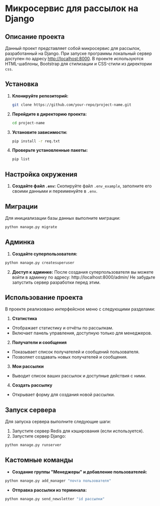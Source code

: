 # Микросервис для рассылок на Django

## Описание проекта

Данный проект представляет собой микросервис для рассылок, разработанный на Django. При запуске программы локальный сервер доступен по адресу [http://localhost:8000](http://localhost:8000). В проекте используются HTML-шаблоны, Bootstrap для стилизации и CSS-стили из директории `css`.

## Установка

1. **Клонируйте репозиторий:**
    ```bash
    git clone https://github.com/your-repo/project-name.git
    ```

2. **Перейдите в директорию проекта:**
    ```bash
    cd project-name
    ```

3. **Установите зависимости:**
    ```bash
    pip install -r req.txt
    ```

4. **Проверьте установленные пакеты:**
    ```bash
    pip list
    ```

## Настройка окружения

1. **Создайте файл `.env`:**
   Скопируйте файл `.env_example`, заполните его своими данными и переименуйте в `.env`.

## Миграции

Для инициализации базы данных выполните миграции:
```bash
python manage.py migrate
````
## Админка

1. **Создайте суперпользователя:**
 ```bash
 python manage.py createsuperuser
 ```

2. **Доступ к админке:**
   После создания суперпользователя вы можете войти в админку по адресу: http://localhost:8000/admin/
   Не забудьте запустить сервер разработки перед этим.

## Использование проекта

В проекте реализовано интерфейсное меню с следующими разделами:

1. **Статистика**
- Отображает статистику и отчёты по рассылкам.
- Включает панель управления, доступную только для менеджеров.

2. **Получатели и сообщения**
- Показывает список получателей и сообщений пользователя.
- Позволяет создавать новых получателей и сообщения.

3. **Мои рассылки**
- Выводит список ваших рассылок и доступные действия с ними.

4. **Создать рассылку**
- Открывает форму для создания новой рассылки.

## Запуск сервера

Для запуска сервера выполните следующие шаги:

1. Запустите сервер Redis для кэширования (если используется).
2. Запустите сервер Django:
 ```bash
 python manage.py runserver
 ```

## Кастомные команды

- **Создание группы "Менеджеры" и добавление пользователей:**
 ```bash
 python manage.py add_manager "почта пользователя"
 ```

- **Отправка рассылки из терминала:**
 ```bash
 python manage.py send_newsletter "id рассылки"
 ```
